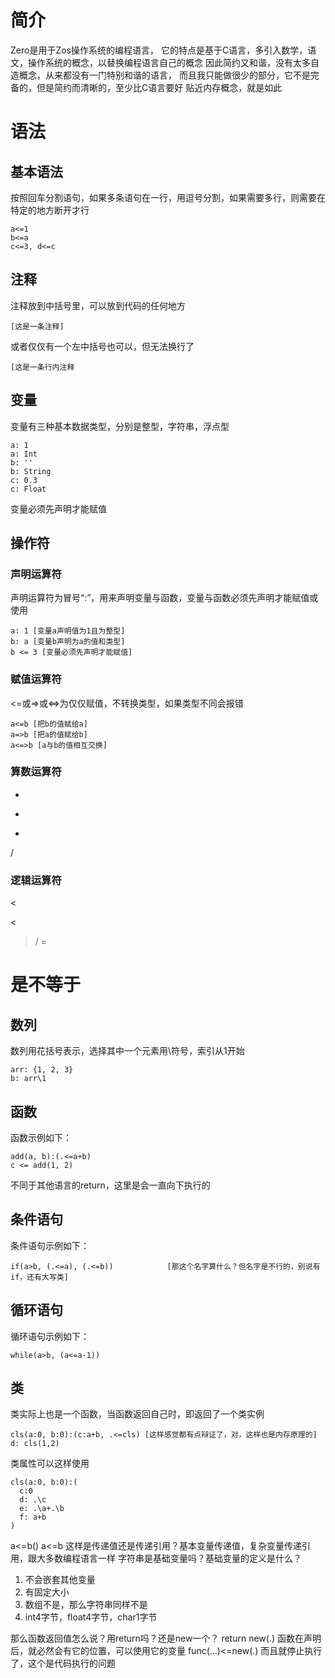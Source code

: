 # 简介
Zero是用于Zos操作系统的编程语言，
它的特点是基于C语言，多引入数学，语文，操作系统的概念，以替换编程语言自己的概念
因此简约又和谐，没有太多自造概念，从来都没有一门特别和谐的语言，
而且我只能做很少的部分，它不是完备的，但是简约而清晰的，至少比C语言要好
贴近内存概念，就是如此
# 语法
## 基本语法
按照回车分割语句，如果多条语句在一行，用逗号分割，如果需要多行，则需要在特定的地方断开才行
```
a<=1
b<=a
c<=3, d<=c
```
## 注释
注释放到中括号里，可以放到代码的任何地方
```
[这是一条注释]
```
或者仅仅有一个左中括号也可以，但无法换行了
```
[这是一条行内注释
```
## 变量
变量有三种基本数据类型，分别是整型，字符串，浮点型
```
a: 1
a: Int
b: ''
b: String
c: 0.3
c: Float
```
变量必须先声明才能赋值
## 操作符
### 声明运算符
声明运算符为冒号“:”，用来声明变量与函数，变量与函数必须先声明才能赋值或使用
```
a: 1 [变量a声明值为1且为整型]
b: a [变量b声明为a的值和类型]
b <= 3 [变量必须先声明才能赋值]
```
### 赋值运算符
<=或=>或<=>为仅仅赋值，不转换类型，如果类型不同会报错
```
a<=b [把b的值赋给a]
a=>b [把a的值赋给b]
a<=>b [a与b的值相互交换]
```
### 算数运算符
+
-
*
/
### 逻辑运算符
<
>
\<
>/
=
# 是不等于
## 数列
数列用花括号表示，选择其中一个元素用\符号，索引从1开始
```
arr: {1, 2, 3}
b: arr\1
```
## 函数
函数示例如下：
```
add(a, b):(.<=a+b)
c <= add(1, 2)
```
不同于其他语言的return，这里是会一直向下执行的
## 条件语句
条件语句示例如下：
```
if(a>b, (.<=a), (.<=b))            [那这个名字算什么？但名字是不行的，别说有if，还有大写类]
```
## 循环语句
循环语句示例如下：
```
while(a>b, (a<=a-1))
```
## 类
类实际上也是一个函数，当函数返回自己时，即返回了一个类实例
```
cls(a:0, b:0):(c:a+b, .<=cls) [这样感觉都有点辩证了，对，这样也是内存原理的]
d: cls(1,2)
```
类属性可以这样使用
```
cls(a:0, b:0):(
  c:0
  d: .\c
  e: .\a+.\b
  f: a+b
)
```

a<=b()
a<=b 这样是传递值还是传递引用？基本变量传递值，复杂变量传递引用，跟大多数编程语言一样
字符串是基础变量吗？基础变量的定义是什么？
1. 不会嵌套其他变量
2. 有固定大小
3. 数组不是，那么字符串同样不是
4. int4字节，float4字节，char1字节

那么函数返回值怎么说？用return吗？还是new一个？
return new(.)
函数在声明后，就必然会有它的位置，可以使用它的变量
func(...)<=new(.)
而且就停止执行了，这个是代码执行的问题


